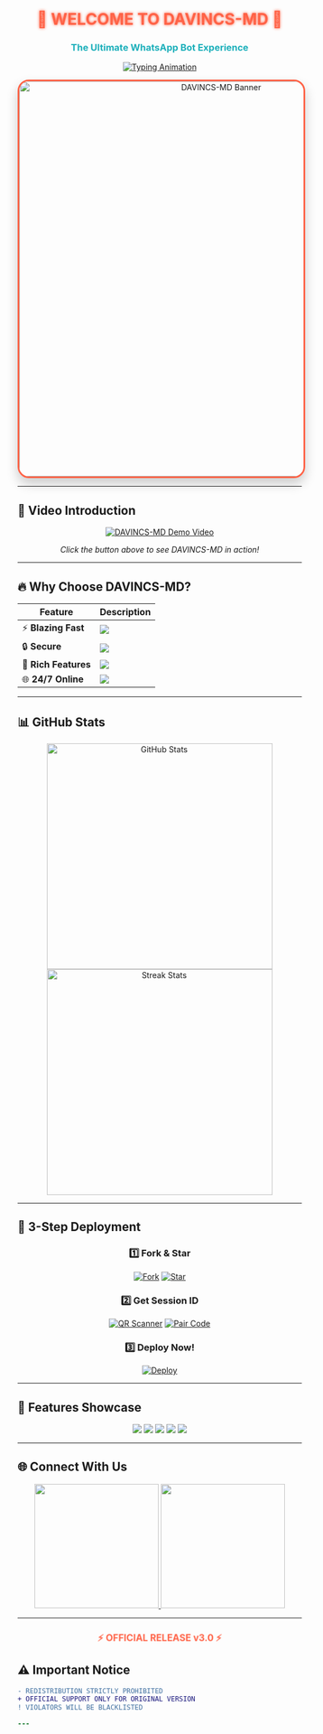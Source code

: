 <h1 align="center" style="color: #FF6347; text-shadow: 2px 2px 4px rgba(0,0,0,0.3); animation: glow 2s infinite alternate;">🌟 WELCOME TO DAVINCS-MD 🌟</h1>
<h3 align="center" style="color: #1BAFBA; font-weight: bold;">The Ultimate WhatsApp Bot Experience</h3>

<p align="center">
  <a href="https://git.io/typing-svg">
    <img src="https://readme-typing-svg.demolab.com?font=Black+Ops+One&size=40&duration=3000&pause=500&color=FF6347&center=true&width=900&height=100&lines=HELLO+WORLD!+👋;THIS+IS+DAVINCS-MD+🤖;MOST+POWERFUL+WHATSAPP+BOT+⚡;CREATED+BY+ALLAN+DAVINCS+💻;OFFICIALLY+LAUNCHED+01.4.2025+🎉" alt="Typing Animation" />
  </a>
</p>

<p align="center">
  <img src="https://files.catbox.moe/uq0rgr.jpg" alt="DAVINCS-MD Banner" width="700" style="border-radius: 20px; box-shadow: 0 10px 20px rgba(0,0,0,0.2); border: 3px solid #FF6347;"/>
</p>

---

## 🎥 **Video Introduction**
<div align="center">
  
[![DAVINCS-MD Demo Video](https://img.shields.io/badge/▶️-WATCH_INTRO_VIDEO-FF0000?style=for-the-badge&logo=youtube)](YOUR_VIDEO_LINK_HERE)
  
*Click the button above to see DAVINCS-MD in action!*

</div>

---

## 🔥 **Why Choose DAVINCS-MD?**
<div align="center">
  
| Feature | Description |
|---------|-------------|
| ⚡ **Blazing Fast** | <img src="https://img.shields.io/badge/SPEED-0.2s_response-00FF00?style=flat-square&logo=fastapi"> |
| 🔒 **Secure** | <img src="https://img.shields.io/badge/ENCRYPTION-End--to--end-1BAFBA?style=flat-square&logo=keycdn"> |
| 🎨 **Rich Features** | <img src="https://img.shields.io/badge/COMMANDS-200+-FF6347?style=flat-square&logo=terminal"> |
| 🌐 **24/7 Online** | <img src="https://img.shields.io/badge/UPTIME-99.9%25-9400D3?style=flat-square&logo=heroku"> |

</div>

---

## 📊 **GitHub Stats**
<p align="center">
  <a href="https://github.com/9Wish882/DAVINCS-MD">
    <img src="https://github-readme-stats.vercel.app/api?username=9Wish882&show_icons=true&theme=radical&include_all_commits=true" alt="GitHub Stats" width="400"/>
    <img src="https://github-readme-streak-stats.herokuapp.com/?user=9Wish882&theme=dark&fire=FF6347&currStreakNum=1BAFBA" alt="Streak Stats" width="400"/>
  </a>
</p>

---

## 🚀 **3-Step Deployment**
<div align="center">

### 1️⃣ **Fork & Star**
[![Fork](https://img.shields.io/github/forks/9Wish882/DAVINCS-MD?label=FORK&style=social&logo=git&logoColor=white)](https://github.com/9Wish882/DAVINCS-MD/fork)
[![Star](https://img.shields.io/github/stars/9Wish882/DAVINCS-MD?label=STAR&style=social&logo=github)](https://github.com/9Wish882/DAVINCS-MD)

### 2️⃣ **Get Session ID**
[![QR Scanner](https://img.shields.io/badge/SCAN_QR-FF6347?style=for-the-badge&logo=qr-code&logoColor=white&labelColor=1BAFBA)](https://davincs-id.onrender.com/wasiqr)
[![Pair Code](https://img.shields.io/badge/GET_PAIR_CODE-1BAFBA?style=for-the-badge&logo=connectdevelop&logoColor=white&labelColor=FF6347)](https://davincs-id.onrender.com/pair)

### 3️⃣ **Deploy Now!**
[![Deploy](https://img.shields.io/badge/DEPLOY_TO_HEROKU-430098?style=for-the-badge&logo=heroku&logoColor=white)](https://heroku.com/deploy?template=https://github.com/9Wish882/DAVINCS-MD)

</div>

---

## 🎯 **Features Showcase**
<p align="center">
  <img src="https://img.shields.io/badge/AI_CHAT-FF6347?style=for-the-badge&logo=openai&logoColor=white">
  <img src="https://img.shields.io/badge/STICKER_MAKER-1BAFBA?style=for-the-badge&logo=stickermule&logoColor=white">
  <img src="https://img.shields.io/badge/MUSIC_DOWNLOADER-9400D3?style=for-the-badge&logo=deezer&logoColor=white">
  <img src="https://img.shields.io/badge/GAME_MODULES-00FF00?style=for-the-badge&logo=gamejolt&logoColor=white">
  <img src="https://img.shields.io/badge/ADMIN_TOOLS-FF0000?style=for-the-badge&logo=adminer&logoColor=white">
</p>

---

## 🌐 **Connect With Us**
<p align="center">
  <a href="https://davincs-online.netlify.app">
    <img src="https://img.shields.io/badge/OFFICIAL_WEBSITE-1BAFBA?style=for-the-badge&logo=google-chrome&logoColor=white" width="220">
  </a>
  <a href="mailto:support@davincs.com">
    <img src="https://img.shields.io/badge/📧_EMAIL_SUPPORT-FF6347?style=for-the-badge&logo=mail.ru&logoColor=white" width="220">
  </a>
</p>

---

<h3 align="center" style="color: #FF6347; animation: pulse 1.5s infinite;">⚡ OFFICIAL RELEASE v3.0 ⚡</h3>

<style>
  @keyframes glow {
    0% { text-shadow: 0 0 5px #FF6347; }
    100% { text-shadow: 0 0 15px #FF6347, 0 0 20px #1BAFBA; }
  }
  @keyframes pulse {
    0% { transform: scale(1); }
    50% { transform: scale(1.03); }
    100% { transform: scale(1); }
  }
</style>


## ⚠️ **Important Notice**
```diff
- REDISTRIBUTION STRICTLY PROHIBITED 
+ OFFICIAL SUPPORT ONLY FOR ORIGINAL VERSION
! VIOLATORS WILL BE BLACKLISTED

---
